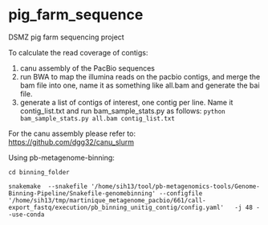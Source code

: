 # pig_farm_sequence
DSMZ pig farm sequencing project


To calculate the read coverage of contigs:

 1. canu assembly of the PacBio sequences
 2. run BWA to map the illumina reads on the pacbio contigs, and merge the bam file into one, name it as something like all.bam and generate the bai file.
 3. generate a list of contigs of interest, one contig per line. Name it contig_list.txt and run bam_sample_stats.py as follows:
`python bam_sample_stats.py all.bam contig_list.txt`

For the canu assembly please refer to:
 https://github.com/dgg32/canu_slurm


Using pb-metagenome-binning:

`cd binning_folder`

`snakemake  --snakefile '/home/sih13/tool/pb-metagenomics-tools/Genome-Binning-Pipeline/Snakefile-genomebinning' --configfile '/home/sih13/tmp/martinique_metagenome_pacbio/661/call-export_fastq/execution/pb_binning_unitig_contig/config.yaml'   -j 48 --use-conda`


